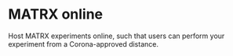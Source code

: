 # MATRX online 

Host MATRX experiments online, such that users can perform your experiment from a Corona-approved distance. 